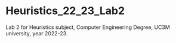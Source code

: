# Heuristics_22_23_Lab2
Lab 2 for Heuristics subject, Computer Engineering Degree, UC3M university, year 2022-23.
